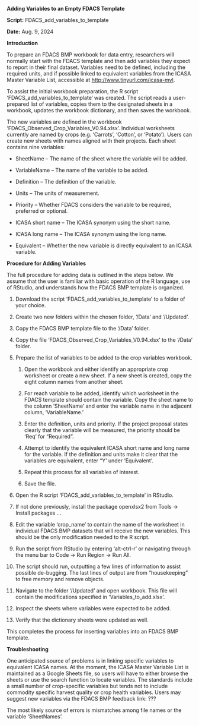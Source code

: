 **Adding Variables to an Empty FDACS Template**

**Script:** FDACS_add_variables_to_template

**Date:** Aug. 9, 2024

**Introduction**

To prepare an FDACS BMP workbook for data entry, researchers will
normally start with the FDACS template and then add variables they
expect to report in their final dataset. Variables need to be defined,
including the required units, and if possible linked to equivalent
variables from the ICASA Master Variable List, accessible at
http://www.tinyurl.com/icasa-mvl.

To assist the initial workbook preparation, the R script
‘FDACS_add_variables_to_template‘ was created. The script reads a
user-prepared list of variables, copies them to the designated sheets in
a workbook, updates the workbook dictionary, and then saves the
workbook.

The new variables are defined in the workbook
‘FDACS_Observed_Crop_Variables_V0.94.xlsx’. Individual worksheets
currently are named by crops (e.g. ‘Carrots’, ‘Cotton’, or ‘Potato’).
Users can create new sheets with names aligned with their projects. Each
sheet contains nine variables:

- SheetName – The name of the sheet where the variable will be added.

- VariableName – The name of the variable to be added.

- Definition – The definition of the variable.

- Units – The units of measurement.

- Priority – Whether FDACS considers the variable to be required,
  preferred or optional.

- ICASA short name – The ICASA synonym using the short name.

- ICASA long name – The ICASA synonym using the long name.

- Equivalent – Whether the new variable is directly equivalent to an
  ICASA variable.

**Procedure for Adding Variables**

The full procedure for adding data is outlined in the steps below. We
assume that the user is familiar with basic operation of the R language,
use of RStudio, and understands how the FDACS BMP template is organized.

1.  Download the script ‘FDACS_add_variables_to_template’ to a folder of
    your choice.

2.  Create two new folders within the chosen folder, ‘/Data’ and
    ‘/Updated’.

3.  Copy the FDACS BMP template file to the ‘/Data’ folder.

4.  Copy the file ‘FDACS_Observed_Crop_Variables_V0.94.xlsx’ to the
    ‘/Data’ folder.

5.  Prepare the list of variables to be added to the crop variables
    workbook.

    1.  Open the workbook and either identify an appropriate crop
        worksheet or create a new sheet. If a new sheet is created, copy
        the eight column names from another sheet.

    2.  For reach variable to be added, identify which worksheet in the
        FDACS template should contain the variable. Copy the sheet name
        to the column ‘SheetName’ and enter the variable name in the
        adjacent column, ‘VariableName.’

    3.  Enter the definition, units and priority. If the project
        proposal states clearly that the variable will be measured, the
        priority should be ‘Req’ for “Required”.

    4.  Attempt to identify the equivalent ICASA short name and long
        name for the variable. If the definition and units make it clear
        that the variables are equivalent, enter “Y’ under ‘Equivalent’.

    5.  Repeat this process for all variables of interest.

    6.  Save the file.

6.  Open the R script ‘FDACS_add_variables_to_template’ in RStudio.

7.  If not done previously, install the package openxlsx2 from Tools -\>
    Install packages …

8.  Edit the variable ‘crop_name’ to contain the name of the worksheet
    in individual FDACS BMP datasets that will receive the new
    variables. This should be the only modification needed to the R
    script.

9.  Run the script from RStudio by entering ‘alt-ctrl-r’ or navigating
    through the menu bar to Code -\> Run Region -\> Run All.

10. The script should run, outputting a few lines of information to
    assist possible de-bugging. The last lines of output are from
    “housekeeping” to free memory and remove objects.

11. Navigate to the folder ‘/Updated’ and open workbook. This file will
    contain the modifications specified in ‘Variables_to_add.xlsx’.

12. Inspect the sheets where variables were expected to be added.

13. Verify that the dictionary sheets were updated as well.

This completes the process for inserting variables into an FDACS BMP
template.

**Troubleshooting**

One anticipated source of problems is in linking specific variables to
equivalent ICASA names. At the moment, the ICASA Master Variable List is
maintained as a Google Sheets file, so users will have to either browse
the sheets or use the search function to locate variables. The standards
include a small number of crop-specific variables but tends not to
include commodity specific harvest quality or crop health variables.
Users may suggest new variables via the FDACS BMP feedback link: ???

The most likely source of errors is mismatches among file names or the
variable ‘SheetNames’.
